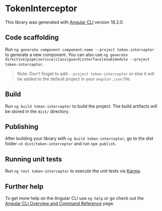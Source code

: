 # TokenInterceptor

This library was generated with [Angular CLI](https://github.com/angular/angular-cli) version 18.2.0.

## Code scaffolding

Run `ng generate component component-name --project token-interceptor` to generate a new component. You can also use `ng generate directive|pipe|service|class|guard|interface|enum|module --project token-interceptor`.
> Note: Don't forget to add `--project token-interceptor` or else it will be added to the default project in your `angular.json` file. 

## Build

Run `ng build token-interceptor` to build the project. The build artifacts will be stored in the `dist/` directory.

## Publishing

After building your library with `ng build token-interceptor`, go to the dist folder `cd dist/token-interceptor` and run `npm publish`.

## Running unit tests

Run `ng test token-interceptor` to execute the unit tests via [Karma](https://karma-runner.github.io).

## Further help

To get more help on the Angular CLI use `ng help` or go check out the [Angular CLI Overview and Command Reference](https://angular.dev/tools/cli) page.
